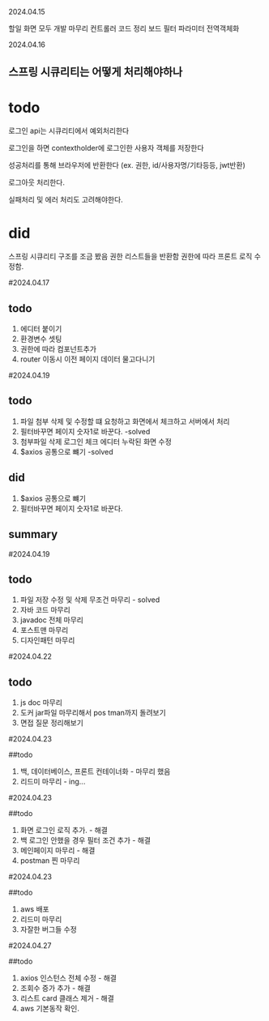 2024.04.15

할일
화면 모두 개발 마무리
컨트롤러 코드 정리
보드 필터 파라미터 전역객체화

2024.04.16

## 스프링 시큐리티는 어떻게 처리해야하나

# todo

로그인 api는 시큐리티에서 예외처리한다

로그인을 하면 contextholder에 로그인한 사용자 객체를 저장한다

성공처리를 통해 브라우저에 반환한다 (ex. 권한, id/사용자명/기타등등, jwt반환)

로그아웃 처리한다.

실패처리 및 에러 처리도 고려해야한다.

# did

스프링 시큐리티 구조를 조금 봤음
권한 리스트들을 반환함
권한에 따라 프론트 로직 수정함.


#2024.04.17

## todo

1. 에디터 붙이기
2. 환경변수 셋팅
3. 권한에 따라 컴포넌트추가
4. router 이동시 이전 페이지 데이터 물고다니기


#2024.04.19

## todo
1. 파일 첨부 삭제 및 수정할 떄 요청하고 화면에서 체크하고 서버에서 처리
2. 필터바꾸면 페이지 숫자1로 바꾼다. -solved
3. 첨부파일 삭제
   로그인 체크
   에디터 누락된 화면 수정
4. $axios 공통으로 뺴기 -solved


## did
1. $axios 공통으로 뺴기
2. 필터바꾸면 페이지 숫자1로 바꾼다.

## summary

#2024.04.19

## todo
1. 파일 저장 수정 및 삭제 무조건 마무리 - solved
2. 자바 코드 마무리
3. javadoc 전체 마무리
4. 포스트맨 마무리
5. 디자인패턴 마무리


#2024.04.22

## todo
1. js doc 마무리
2. 도커 jar파일 마무리해서 pos tman까지 돌려보기
3. 면접 질문 정리해보기


#2024.04.23

##todo
1. 백, 데이터베이스, 프론트 컨테이너화 - 마무리 했음
2. 리드미 마무리 - ing...  


#2024.04.23

##todo
1. 화면 로그인 로직 추가. - 해결
2. 백 로그인 안했을 경우 필터 조건 추가 - 해결
3. 메인페이지 마무리 - 해결
4. postman 찐 마무리


#2024.04.23

##todo
1. aws 배포
2. 리드미 마무리
3. 자잘한 버그들 수정


#2024.04.27

##todo
1. axios 인스턴스 전체 수정 - 해결
2. 조회수 증가 추가 - 해결
3. 리스트 card 클래스 제거 - 해결
4. aws 기본동작 확인. 

